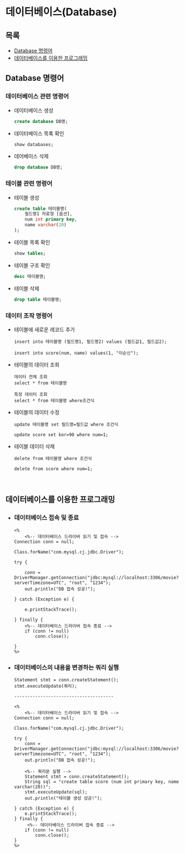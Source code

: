 # 데이터베이스(Database)
## 목록
+ [Database 명령어](#Database-명령어)
+ [데이터베이스를 이용한 프로그래밍](#데이터베이스를-이용한-프로그래밍)
## Database 명령어
### 데이터베이스 관련 명령어
- 데이터베이스 생성
    ```DDL
    create database DB명;
    ```
- 데이터베이스 목록 확인
    ```DDL
    show databases;
    ```
- 데어베이스 삭제
    ```DDL
    drop database DB명;
    ```
### 테이블 관련 명령어
- 테이블 생성
    ```DDL
    create table 테이블명(
        필드명1 자료형 [옵션],
        num int primary key,
        name varchar(20)
    );
    ```
- 테이블 목록 확인
    ```DDL
    show tables;
    ```
- 테이블 구조 확인
    ```DDL
    desc 테이블명;
    ```
- 테이블 삭제
    ```DDL
    drop table 테이블명;
    ```
### 데이터 조작 명령어
- 테이블에 새로운 레코드 추가
    ```DML
    insert into 테이블명 (필드명1, 필드명2) values (필드값1, 필드값2);

    insert into score(num, name) values(1, "이순신");
    ```
- 테이블의 데이터 조회
    ```DML
    데이터 전체 조회
    select * from 테이블명
    
    특정 데이터 조회
    select * from 테이블명 where조건식
    ```
- 테이블의 데이터 수정
    ```DML
    update 테이블명 set 필드명=필드값 where 조건식
    
    update score set kor=90 where num=1;
    ```
- 테이블 데이터 삭제
    ```DML
    delete from 테이블명 where 조건식

    delete from score where num=1;
    ```    
<br>

## 데이터베이스를 이용한 프로그래밍
- ### 데이터베이스 접속 및 종료
    ```DML
    <%
		<%-- 데이터베이스 드라이버 읽기 및 접속 -->
	Connection conn = null;

	Class.forName("com.mysql.cj.jdbc.Driver");

	try {

		conn = DriverManager.getConnection("jdbc:mysql://localhost:3306/movie?serverTimezone=UTC", "root", "1234");
		out.println("DB 접속 성공!");

	} catch (Exception e) {

		e.printStackTrace();

	} finally {
        <%-- 데이터베이스 드라이버 접속 종료 -->
		if (conn != null)
			conn.close();

	}
	%>
    ```
- ### 데이터베이스의 내용을 변경하는 쿼리 실행
    ```DML
    Statement stmt = conn.createStatement();
    stmt.executeUpdate(쿼리);

    --------------------------------------

    <%
		<%-- 데이터베이스 드라이버 읽기 및 접속 -->
	Connection conn = null;

	Class.forName("com.mysql.cj.jdbc.Driver");

	try {
		conn = DriverManager.getConnection("jdbc:mysql://localhost:3306/movie?serverTimezone=UTC", "root", "1234");
		out.println("DB 접속 성공!");
		
        <%-- 쿼리문 실행 -->
		Statement stmt = conn.createStatement();
		String sql = "create table score (num int primary key, name varchar(20))";
		stmt.executeUpdate(sql);
		out.println("테이블 생성 성공!");
		
	} catch (Exception e) {
		e.printStackTrace();
	} finally {
         <%-- 데이터베이스 드라이버 접속 종료 -->
		if (conn != null)
			conn.close();
	}
	%>
    ```
